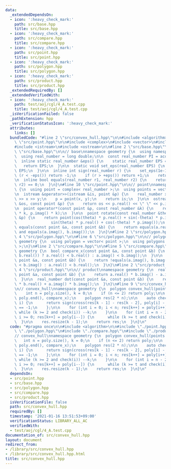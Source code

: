 ```yaml
---
data:
  _extendedDependsOn:
  - icon: ':heavy_check_mark:'
    path: src/base.hpp
    title: src/base.hpp
  - icon: ':heavy_check_mark:'
    path: src/compare.hpp
    title: src/compare.hpp
  - icon: ':heavy_check_mark:'
    path: src/point.hpp
    title: src/point.hpp
  - icon: ':heavy_check_mark:'
    path: src/polygon.hpp
    title: src/polygon.hpp
  - icon: ':heavy_check_mark:'
    path: src/product.hpp
    title: src/product.hpp
  _extendedRequiredBy: []
  _extendedVerifiedWith:
  - icon: ':heavy_check_mark:'
    path: test/aoj/cgl/4_A.test.cpp
    title: test/aoj/cgl/4_A.test.cpp
  _isVerificationFailed: false
  _pathExtension: hpp
  _verificationStatusIcon: ':heavy_check_mark:'
  attributes:
    links: []
  bundledCode: "#line 2 \"src/convex_hull.hpp\"\n\n#include <algorithm>\n\n#line 2\
    \ \"src/point.hpp\"\n\n#include <complex>\n#include <vector>\n#include <cmath>\n\
    #include <istream>\n#include <ostream>\n\n#line 2 \"src/base.hpp\"\n\n#line 4\
    \ \"src/base.hpp\"\n\n// base\nnamespace geometry {\n  using namespace std;\n\
    \  using real_number = long double;\n\n  const real_number PI = acosl(-1);\n\n\
    \  inline static real_number &eps() {\n    static real_number EPS = 1e-10;\n \
    \   return EPS;\n  }\n\n  static void set_eps(real_number EPS) {\n    eps() =\
    \ EPS;\n  }\n\n  inline int sign(real_number r) {\n    set_eps(1e-10);\n    if\
    \ (r < -eps()) return -1;\n    if (r > +eps()) return +1;\n    return 0;\n  }\n\
    \n  inline bool equals(real_number r1, real_number r2) {\n    return sign(r1 -\
    \ r2) == 0;\n  }\n}\n#line 10 \"src/point.hpp\"\n\n// point\nnamespace geometry\
    \ {\n  using point = complex< real_number >;\n  using points = vector< point >;\n\
    \n  istream &operator>>(istream &is, point &p) {\n    real_number x, y;\n    is\
    \ >> x >> y;\n    p = point(x, y);\n    return is;\n  }\n\n  ostream &operator<<(ostream\
    \ &os, const point &p) {\n    return os << p.real() << \" \" << p.imag();\n  }\n\
    \n  point operator*(const point &p, const real_number &k) {\n    return point(p.real()\
    \ * k, p.imag() * k);\n  }\n\n  point rotate(const real_number &theta, const point\
    \ &p) {\n    return point(cos(theta) * p.real() + sin(-theta) * p.imag(),\n  \
    \               sin(theta) * p.real() + cos(-theta) * p.imag());\n  }\n\n  bool\
    \ equals(const point &a, const point &b) {\n    return equals(a.real(), b.real())\
    \ and equals(a.imag(), b.imag());\n  }\n}\n#line 2 \"src/polygon.hpp\"\n\n#line\
    \ 4 \"src/polygon.hpp\"\n\n#line 6 \"src/polygon.hpp\"\n\n// polygon\nnamespace\
    \ geometry {\n  using polygon = vector< point >;\n  using polygons = vector< polygon\
    \ >;\n}\n#line 2 \"src/compare.hpp\"\n\n#line 5 \"src/compare.hpp\"\n\nnamespace\
    \ geometry {\n  bool compare_x(const point &a, const point &b) {\n    return !equals(a.real(),\
    \ b.real()) ? a.real() < b.real() : a.imag() < b.imag();\n  }\n\n  bool compare_y(const\
    \ point &a, const point &b) {\n    return !equals(a.imag(), b.imag()) ? a.imag()\
    \ < b.imag() : a.real() < b.real();\n  }\n}\n#line 2 \"src/product.hpp\"\n\n#line\
    \ 4 \"src/product.hpp\"\n\n// product\nnamespace geometry {\n  real_number cross(const\
    \ point &a, const point &b) {\n    return a.real() * b.imag() - a.imag() * b.real();\n\
    \  }\n\n  real_number dot(const point &a, const point &b) {\n    return a.real()\
    \ * b.real() + a.imag() * b.imag();\n  }\n}\n#line 9 \"src/convex_hull.hpp\"\n\
    \n// convex_hull\nnamespace geometry {\n  polygon convex_hull(points poly) {\n\
    \    int n = poly.size(), k = 0;\n    if (n <= 2) return poly;\n\n    sort(poly.begin(),\
    \ poly.end(), compare_x);\n    polygon res(2 * n);\n\n    auto check = [&](int\
    \ i) {\n      return sign(cross(res[k - 1] - res[k - 2], poly[i] - res[k - 1]))\
    \ == -1;\n    };\n\n    for (int i = 0; i < n; res[k++] = poly[i++]) {\n     \
    \ while (k >= 2 and check(i)) --k;\n    }\n\n    for (int i = n - 2, t = k + 1;\
    \ i >= 0; res[k++] = poly[i--]) {\n      while (k >= t and check(i)) --k;\n  \
    \  }\n\n    res.resize(k - 1);\n    return res;\n  }\n}\n"
  code: "#pragma once\n\n#include <algorithm>\n\n#include \"./point.hpp\"\n#include\
    \ \"./polygon.hpp\"\n#include \"./compare.hpp\"\n#include \"./product.hpp\"\n\n\
    // convex_hull\nnamespace geometry {\n  polygon convex_hull(points poly) {\n \
    \   int n = poly.size(), k = 0;\n    if (n <= 2) return poly;\n\n    sort(poly.begin(),\
    \ poly.end(), compare_x);\n    polygon res(2 * n);\n\n    auto check = [&](int\
    \ i) {\n      return sign(cross(res[k - 1] - res[k - 2], poly[i] - res[k - 1]))\
    \ == -1;\n    };\n\n    for (int i = 0; i < n; res[k++] = poly[i++]) {\n     \
    \ while (k >= 2 and check(i)) --k;\n    }\n\n    for (int i = n - 2, t = k + 1;\
    \ i >= 0; res[k++] = poly[i--]) {\n      while (k >= t and check(i)) --k;\n  \
    \  }\n\n    res.resize(k - 1);\n    return res;\n  }\n}\n"
  dependsOn:
  - src/point.hpp
  - src/base.hpp
  - src/polygon.hpp
  - src/compare.hpp
  - src/product.hpp
  isVerificationFile: false
  path: src/convex_hull.hpp
  requiredBy: []
  timestamp: '2021-01-16 13:51:53+09:00'
  verificationStatus: LIBRARY_ALL_AC
  verifiedWith:
  - test/aoj/cgl/4_A.test.cpp
documentation_of: src/convex_hull.hpp
layout: document
redirect_from:
- /library/src/convex_hull.hpp
- /library/src/convex_hull.hpp.html
title: src/convex_hull.hpp
---
```

